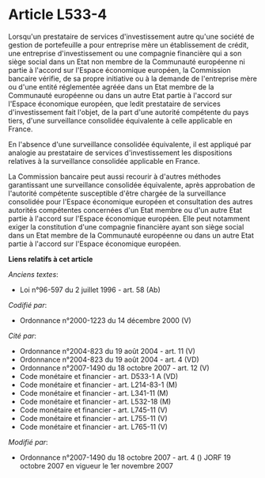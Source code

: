 # Article L533-4

Lorsqu'un prestataire de services d'investissement autre qu'une société de gestion de portefeuille a pour entreprise mère un
établissement de crédit, une entreprise d'investissement ou une compagnie financière qui a son siège social dans un Etat non
membre de la Communauté européenne ni partie à l'accord sur l'Espace économique européen, la Commission bancaire vérifie, de
sa propre initiative ou à la demande de l'entreprise mère ou d'une entité réglementée agréée dans un Etat membre de la
Communauté européenne ou dans un autre Etat partie à l'accord sur l'Espace économique européen, que ledit prestataire de
services d'investissement fait l'objet, de la part d'une autorité compétente du pays tiers, d'une surveillance consolidée
équivalente à celle applicable en France.

En l'absence d'une surveillance consolidée équivalente, il est appliqué par analogie au prestataire de services
d'investissement les dispositions relatives à la surveillance consolidée applicable en France.

La Commission bancaire peut aussi recourir à d'autres méthodes garantissant une surveillance consolidée équivalente, après
approbation de l'autorité compétente susceptible d'être chargée de la surveillance consolidée pour l'Espace économique
européen et consultation des autres autorités compétentes concernées d'un Etat membre ou d'un autre Etat partie à l'accord
sur l'Espace économique européen. Elle peut notamment exiger la constitution d'une compagnie financière ayant son siège
social dans un Etat membre de la Communauté européenne ou dans un autre Etat partie à l'accord sur l'Espace économique
européen.

**Liens relatifs à cet article**

_Anciens textes_:

  - Loi n°96-597 du 2 juillet 1996 - art. 58 (Ab)

_Codifié par_:

  - Ordonnance n°2000-1223 du 14 décembre 2000 (V)

_Cité par_:

  - Ordonnance n°2004-823 du 19 août 2004 - art. 11 (V)
  - Ordonnance n°2004-823 du 19 août 2004 - art. 4 (VD)
  - Ordonnance n°2007-1490 du 18 octobre 2007 - art. 12 (V)
  - Code monétaire et financier - art. D533-1 A (VD)
  - Code monétaire et financier - art. L214-83-1 (M)
  - Code monétaire et financier - art. L341-11 (M)
  - Code monétaire et financier - art. L532-18 (M)
  - Code monétaire et financier - art. L745-11 (V)
  - Code monétaire et financier - art. L755-11 (V)
  - Code monétaire et financier - art. L765-11 (V)

_Modifié par_:

  - Ordonnance n°2007-1490 du 18 octobre 2007 - art. 4 () JORF 19 octobre 2007 en vigueur le 1er novembre 2007
